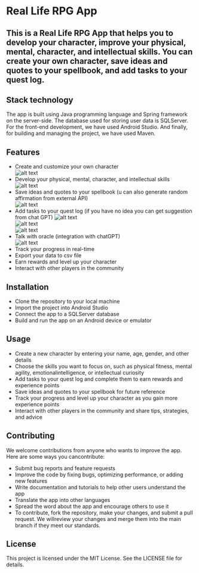 # Real Life RPG App
## This is a Real Life RPG App that helps you to develop your character, improve your physical, mental, character, and intellectual skills. You can create your own character, save ideas and quotes to your spellbook, and add tasks to your quest log.

## Stack technology
The app is built using Java programming language and Spring framework on the server-side. The database used for storing user data is SQLServer. For the front-end development, we have used Android Studio. And finally, for building and managing the project, we have used Maven.

## Features
* Create and customize your own character  
![alt text](https://github.com/scaamp/yourRPG/blob/oracle/screenshot/create_character.png?raw=true) 
* Develop your physical, mental, character, and intellectual skills  
![alt text](https://github.com/scaamp/yourRPG/blob/oracle/screenshot/character_stat.png?raw=true)    
* Save ideas and quotes to your spellbook (u can also generate random affirmation from external API)  
![alt text](https://github.com/scaamp/yourRPG/blob/oracle/screenshot/new_spell.png?raw=true)  
* Add tasks to your quest log  (if you have no idea you can get suggestion from chat GPT)
![alt text](https://github.com/scaamp/yourRPG/blob/oracle/screenshot/new_quest.png?raw=true)  
![alt text](https://github.com/scaamp/yourRPG/blob/oracle/screenshot/new_quest_GPT.png?raw=true)    
![alt text](https://github.com/scaamp/yourRPG/blob/oracle/screenshot/questlog.png?raw=true)  
* Talk with oracle (integration with chatGPT)  
![alt text](https://github.com/scaamp/yourRPG/blob/oracle/screenshot/oracle.png?raw=true)  
* Track your progress in real-time
* Export your data to csv file
* Earn rewards and level up your character
* Interact with other players in the community

## Installation
* Clone the repository to your local machine
* Import the project into Android Studio
* Connect the app to a SQLServer database
* Build and run the app on an Android device or emulator

## Usage
* Create a new character by entering your name, age, gender, and other details
* Choose the skills you want to focus on, such as physical fitness, mental agility, emotionalintelligence, or intellectual curiosity
* Add tasks to your quest log and complete them to earn rewards and experience points
* Save ideas and quotes to your spellbook for future reference
* Track your progress and level up your character as you gain more experience points
* Interact with other players in the community and share tips, strategies, and advice

## Contributing
We welcome contributions from anyone who wants to improve the app. Here are some ways you cancontribute:
* Submit bug reports and feature requests
* Improve the code by fixing bugs, optimizing performance, or adding new features
* Write documentation and tutorials to help other users understand the app
* Translate the app into other languages
* Spread the word about the app and encourage others to use it
* To contribute, fork the repository, make your changes, and submit a pull request. We willreview your changes and merge them into the main branch if they meet our standards.
## License
This project is licensed under the MIT License. See the LICENSE file for details.
